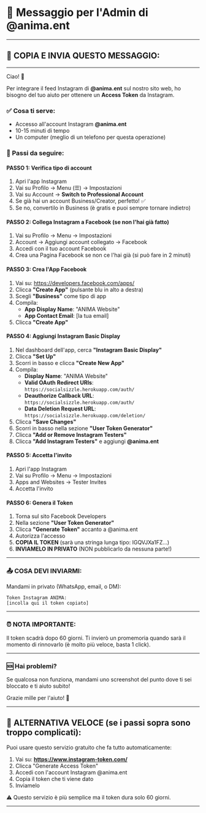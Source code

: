 # 📱 Messaggio per l'Admin di @anima.ent

---

## 📨 COPIA E INVIA QUESTO MESSAGGIO:

---

Ciao! 👋

Per integrare il feed Instagram di **@anima.ent** sul nostro sito web, ho bisogno del tuo aiuto per ottenere un **Access Token** da Instagram.

### ✅ Cosa ti serve:
- Accesso all'account Instagram **@anima.ent**
- 10-15 minuti di tempo
- Un computer (meglio di un telefono per questa operazione)

### 🔐 Passi da seguire:

#### **PASSO 1: Verifica tipo di account**
1. Apri l'app Instagram
2. Vai su Profilo → Menu (☰) → Impostazioni
3. Vai su Account → **Switch to Professional Account**
4. Se già hai un account Business/Creator, perfetto! ✅
5. Se no, convertilo in Business (è gratis e puoi sempre tornare indietro)

#### **PASSO 2: Collega Instagram a Facebook (se non l'hai già fatto)**
1. Vai su Profilo → Menu → Impostazioni
2. Account → Aggiungi account collegato → Facebook
3. Accedi con il tuo account Facebook
4. Crea una Pagina Facebook se non ce l'hai già (si può fare in 2 minuti)

#### **PASSO 3: Crea l'App Facebook**
1. Vai su: https://developers.facebook.com/apps/
2. Clicca **"Create App"** (pulsante blu in alto a destra)
3. Scegli **"Business"** come tipo di app
4. Compila:
   - **App Display Name**: "ANIMA Website"
   - **App Contact Email**: [la tua email]
5. Clicca **"Create App"**

#### **PASSO 4: Aggiungi Instagram Basic Display**
1. Nel dashboard dell'app, cerca **"Instagram Basic Display"**
2. Clicca **"Set Up"**
3. Scorri in basso e clicca **"Create New App"**
4. Compila:
   - **Display Name**: "ANIMA Website"
   - **Valid OAuth Redirect URIs**: `https://socialsizzle.herokuapp.com/auth/`
   - **Deauthorize Callback URL**: `https://socialsizzle.herokuapp.com/auth/`
   - **Data Deletion Request URL**: `https://socialsizzle.herokuapp.com/deletion/`
5. Clicca **"Save Changes"**
6. Scorri in basso nella sezione **"User Token Generator"**
7. Clicca **"Add or Remove Instagram Testers"**
8. Clicca **"Add Instagram Testers"** e aggiungi **@anima.ent**

#### **PASSO 5: Accetta l'invito**
1. Apri l'app Instagram
2. Vai su Profilo → Menu → Impostazioni
3. Apps and Websites → Tester Invites
4. Accetta l'invito

#### **PASSO 6: Genera il Token**
1. Torna sul sito Facebook Developers
2. Nella sezione **"User Token Generator"**
3. Clicca **"Generate Token"** accanto a @anima.ent
4. Autorizza l'accesso
5. **COPIA IL TOKEN** (sarà una stringa lunga tipo: IGQVJXa1FZ...)
6. **INVIAMELO IN PRIVATO** (NON pubblicarlo da nessuna parte!)

---

### 📤 COSA DEVI INVIARMI:

Mandami in privato (WhatsApp, email, o DM):

```
Token Instagram ANIMA:
[incolla qui il token copiato]
```

---

### ⏰ NOTA IMPORTANTE:
Il token scadrà dopo 60 giorni. Ti invierò un promemoria quando sarà il momento di rinnovarlo (è molto più veloce, basta 1 click).

---

### 🆘 Hai problemi?

Se qualcosa non funziona, mandami uno screenshot del punto dove ti sei bloccato e ti aiuto subito!

Grazie mille per l'aiuto! 🙏

---

## 🎯 ALTERNATIVA VELOCE (se i passi sopra sono troppo complicati):

Puoi usare questo servizio gratuito che fa tutto automaticamente:

1. Vai su: **https://www.instagram-token.com/**
2. Clicca "Generate Access Token"
3. Accedi con l'account Instagram @anima.ent
4. Copia il token che ti viene dato
5. Inviamelo

⚠️ Questo servizio è più semplice ma il token dura solo 60 giorni.

---


